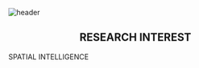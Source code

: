 ![header](https://capsule-render.vercel.app/api?type=rect&color=timeGradient&text=VISUALINTELLIGENCE&text=%ROBOTICS&fontSize=20)
## <div align=center>RESEARCH INTEREST</div>
SPATIAL INTELLIGENCE  


<!--
**iismn/iismn** is a ✨ _special_ ✨ repository because its `README.md` (this file) appears on your GitHub profile.

Here are some ideas to get you started:

- 🔭 I’m currently working on ...
- 🌱 I’m currently learning ...
- 👯 I’m looking to collaborate on ...
- 🤔 I’m looking for help with ...
- 💬 Ask me about ...
- 📫 How to reach me: ...
- 😄 Pronouns: ...
- ⚡ Fun fact: ...
-->
